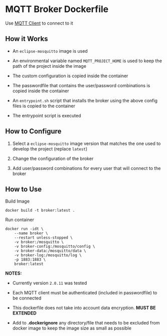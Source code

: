 # MQTT Broker Dockerfile

Use [MQTT Client](https://github.com/GeorgeGiannopoulos/clients/tree/master/mqtt_client) to connect to it

## How it Works

- An `eclipse-mosquitto` image is used

- An environmental variable named `MQTT_PROJECT_HOME` is used to keep the path of the project inside the image

- The custom configuration is copied inside the container

- The passwordfile that contains the user/password combinations is copied inside the container

- An `entrypoint.sh` script that installs the broker using the above config files is copied to the container

- The entrypoint script is executed

## How to Configure

1. Select a `eclipse-mosquitto` image version that matches the one used to develop the project (replace `latest`)

2. Change the configuration of the broker

3. Add user/password combinations for every user that will connect to the broker

## How to Use

Build Image

```shell
docker build -t broker:latest .
```

Run container
```shell
docker run -idt \
    --name broker \
    --restart unless-stopped \
    -v broker:/mosquitto \
    -v broker-config:/mosquitto/config \
    -v broker-data:/mosquitto/data \
    -v broker-log:/mosquitto/log \
    -p 1883:1883 \
    broker:latest
```

**NOTES:**

- Currently version `2.0.11` was tested

- Each MQTT client must be authenticated (included in passwordfile) to be connected

- This dockerfile does not take into account data encryption. **MUST BE EXTENDED**

- Add to **.dockerignore** any directory/file that needs to be excluded from docker image to keep the image size as small as possible
